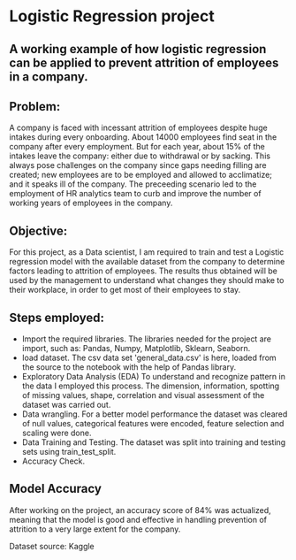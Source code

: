 # Logistic Regression project

## A working example of how logistic regression can be applied to prevent attrition of employees in a company.

## Problem:
A company is faced with incessant attrition of employees despite huge intakes during every onboarding. About 14000 employees find seat in the company after every employment. But for each year, about 15% of the intakes leave the company: either due to withdrawal or by sacking. This always pose challenges on the company since gaps needing filling are created; new employees are to be employed and allowed to acclimatize; and it speaks ill of the company. The preceeding scenario led to the employment of HR analytics team to curb and improve the number of working years of employees in the company. 


## Objective:
For this project, as a Data scientist, I am required to train and test a Logistic regression model with the available dataset from the company to determine factors leading to attrition of employees. The results thus obtained will be used by the management to understand what changes they should make to their workplace, in order to get most of their employees to stay.

## Steps employed:
* Import the required libraries.
The libraries needed for the project are import, such as: Pandas, Numpy, Matplotlib, Sklearn, Seaborn.
* load dataset.
The csv data set 'general_data.csv' is here, loaded from the source to the notebook with the help of Pandas library.
* Exploratory Data Analysis (EDA)
To understand and recognize pattern in the data I employed this process. The dimension, information, spotting of missing values, shape, correlation and visual assessment of the dataset was carried out.
* Data wrangling.
For a better model performance the dataset was cleared of null values, categorical features were encoded, feature selection and scaling were done.
* Data Training and Testing.
The dataset was split into training and testing sets using train_test_split.
* Accuracy Check.

## Model Accuracy
After working on the project, an accuracy score of 84% was actualized, meaning that the model is good and effective in handling prevention of attrition to a very large extent for the company.

Dataset source: Kaggle
